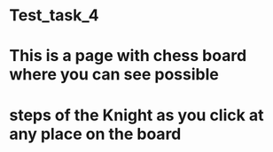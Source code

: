 # Test_task_4
# This is a page with chess board where you can see possible 
# steps of the Knight as you click at any place on the board
